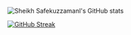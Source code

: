 ![Sheikh Safekuzzamanl's GitHub stats](https://github-readme-stats.vercel.app/api?username=emon00007&show_icons=true&theme=highcontrast)

[![GitHub Streak](https://github-readme-streak-stats.herokuapp.com?user=emon00007&theme=highcontrast)](https://git.io/streak-stats)




